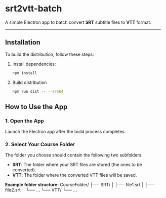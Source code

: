 # srt2vtt-batch

A simple Electron app to batch convert **SRT** subtitle files to **VTT** format.

---

## Installation

To build the distribution, follow these steps:

1. Install dependencies:

   ```bash
   npm install
2. Build distribution
    ```bash
    npm run dist -- --arm64

## How to Use the App

### 1. Open the App
Launch the Electron app after the build process completes.

### 2. Select Your Course Folder
The folder you choose should contain the following two subfolders:
- **SRT**: The folder where your SRT files are stored (the ones to be converted).
- **VTT**: The folder where the converted VTT files will be saved.

**Example folder structure:**
CourseFolder/
  ├── SRT/
  │   ├── file1.srt
  │   ├── file2.srt
  │   └── ...
  └── VTT/
      └── ...
